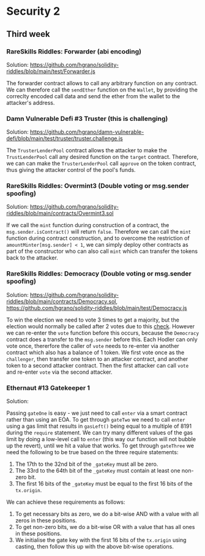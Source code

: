# Security 2

## Third week

### RareSkills Riddles: Forwarder (abi encoding)

Solution: https://github.com/hgrano/solidity-riddles/blob/main/test/Forwarder.js

The forwarder contract allows to call any arbitrary function on any contract. We can therefore call the `sendEther` function on the `Wallet`, by providing the correclty encoded call data and send the ether from the wallet to the attacker's address.

### Damn Vulnerable Defi #3 Truster (this is challenging)

Solution: https://github.com/hgrano/damn-vulnerable-defi/blob/main/test/truster/truster.challenge.js

The `TrusterLenderPool` contract allows the attacker to make the `TrustLenderPool` call any desired function on the `target` contract. Therefore, we can can make the `TrusterLenderPool` call `approve` on the token contract, thus giving the attacker control of the pool's funds.

### RareSkills Riddles: Overmint3 (Double voting or msg.sender spoofing)

Solution: https://github.com/hgrano/solidity-riddles/blob/main/contracts/Overmint3.sol

If we call the `mint` function during construction of a contract, the `msg.sender.isContract()` will return `false`. Therefore we can call the `mint` function during contract construction, and to overcome the restriction of `amountMinter[msg.sender] < 1`, we can simply deploy other contracts as part of the constructor who can also call `mint` which can transfer the tokens back to the attacker.

### RareSkills Riddles: Democracy (Double voting or msg.sender spoofing)

Solution: https://github.com/hgrano/solidity-riddles/blob/main/contracts/Democracy.sol, https://github.com/hgrano/solidity-riddles/blob/main/test/Democracy.js

To win the election we need to vote 3 times to get a majority, but the election would normally be called after 2 votes due to this [check](https://github.com/hgrano/solidity-riddles/blob/77f898d58ade3463077ea4c956815e4257d5e1be/contracts/Democracy.sol#L104-L106). However we can re-enter the `vote` function before this occurs, because the `Democracy` contract does a transfer to the `msg.sender` before this. Each Hodler can only vote once, thererfore the caller of `vote` needs to re-enter via another contract which also has a balance of 1 token. We first vote once as the `challenger`, then transfer one token to an attacker contract, and another token to a second attacker contract. Then the first attacker can call `vote` and re-enter `vote` via the second attacker.

### Ethernaut #13 Gatekeeper 1

Solution:

Passing `gateOne` is easy - we just need to call `enter` via a smart contract rather than using an EOA. To get through `gateTwo` we need to call `enter` using a gas limit that results in `gasLeft()` being equal to a multiple of 8191 during the `require` statement. We can try many different values of the gas limit by doing a low-level call to `enter` (this way our function will not bubble up the revert), until we hit a value that works. To get through `gateThree` we need the following to be true based on the three require statements:

1. The 17th to the 32nd bit of the `_gateKey` must all be zero.
1. The 33rd to the 64th bit of the `_gateKey` must contain at least one non-zero bit.
1. The first 16 bits of the `_gateKey` must be equal to the first 16 bits of the `tx.origin`.

We can achieve these requirements as follows:

1. To get necessary bits as zero, we do a bit-wise AND with a value with all zeros in these positions.
1. To get non-zero bits, we do a bit-wise OR with a value that has all ones in these positions.
1. We initialise the gate key with the first 16 bits of the `tx.origin` using casting, then follow this up with the above bit-wise operations.

